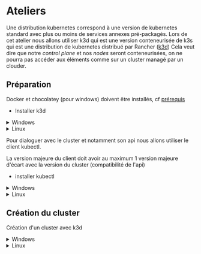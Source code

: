 # Ateliers

Une distribution kubernetes correspond à une version de kubernetes standard avec plus ou moins de services annexes pré-packagés.
Lors de cet atelier nous allons utiliser k3d qui est une version conteneurisée de k3s qui est une distribution de kubernetes distribué par Rancher ([k3d](https://github.com/rancher/k3d))
Cela veut dire que notre _control plane_ et nos _nodes_ seront conteneurisées, on ne pourra pas accéder aux éléments comme sur un cluster managé par un clouder.

## Préparation

Docker et chocolatey (pour windows) doivent être installés, cf [prérequis](../prerequis.md)

- Installer k3d

<details>
<summary>Windows</summary>

```shell
# Depuis powershell avec une session admin
choco install k3d
# vérifier l'installtion
k3d version
# k3s porte la version de kubernetes
```

</details>

<details>
<summary>Linux</summary>

```shell
wget -q -O - https://raw.githubusercontent.com/rancher/k3d/main/install.sh | bash
# vérifier l'installtion
k3d version
# k3s porte la version de kubernetes
```

</details>

Pour dialoguer avec le cluster et notamment son api nous allons utiliser le client kubectl.

La version majeure du client doit avoir au maximum 1 version majeure d'écart avec la version du cluster (compatibilité de l'api)

- installer kubectl

<details>
<summary>Windows</summary>

```shell
# Depuis powershell avec une session admin
choco install kubernetes-cli
# vérifier l'installation
kubectl version --client
# vérifier que le repertoire .kube existe
mkdir $HOME/.kube
```

</details>

<details>
<summary>Linux</summary>

Consulter la page officielle du client pour télécharger la bonne version de [kubectl](https://kubernetes.io/fr/docs/tasks/tools/install-kubectl/)

```shell
# vérifier l'installation
kubectl version --client
```

</details>

## Création du cluster

Création d'un cluster avec k3d

<details>
<summary>Windows</summary>

```shell
k3d cluster create workshop -a 1 -p "8081:80@loadbalancer"
# Si le port 8081 est déjà utilisé vous pouvez utiliser un autre port local
```

</details>

<details>
<summary>Linux</summary>

```shell
k3d cluster create workshop -a 1
```

</details>
